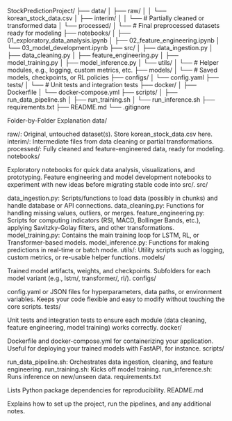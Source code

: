 StockPredictionProject/
├── data/
│   ├── raw/ 
│   │   └── korean_stock_data.csv
│   ├── interim/
│   │   └── # Partially cleaned or transformed data
│   └── processed/
│       └── # Final preprocessed datasets ready for modeling
├── notebooks/
│   ├── 01_exploratory_data_analysis.ipynb
│   ├── 02_feature_engineering.ipynb
│   └── 03_model_development.ipynb
├── src/
│   ├── data_ingestion.py
│   ├── data_cleaning.py
│   ├── feature_engineering.py
│   ├── model_training.py
│   ├── model_inference.py
│   └── utils/
│       └── # Helper modules, e.g., logging, custom metrics, etc.
├── models/
│   └── # Saved models, checkpoints, or RL policies
├── configs/
│   └── config.yaml
├── tests/
│   └── # Unit tests and integration tests
├── docker/
│   ├── Dockerfile
│   └── docker-compose.yml
├── scripts/
│   ├── run_data_pipeline.sh
│   ├── run_training.sh
│   └── run_inference.sh
├── requirements.txt
├── README.md
└── .gitignore

Folder-by-Folder Explanation
data/

raw/: Original, untouched dataset(s). Store korean_stock_data.csv here.
interim/: Intermediate files from data cleaning or partial transformations.
processed/: Fully cleaned and feature-engineered data, ready for modeling.
notebooks/

Exploratory notebooks for quick data analysis, visualizations, and prototyping.
Feature engineering and model development notebooks to experiment with new ideas before migrating stable code into src/.
src/

data_ingestion.py: Scripts/functions to load data (possibly in chunks) and handle database or API connections.
data_cleaning.py: Functions for handling missing values, outliers, or merges.
feature_engineering.py: Scripts for computing indicators (RSI, MACD, Bollinger Bands, etc.), applying Savitzky-Golay filters, and other transformations.
model_training.py: Contains the main training loop for LSTM, RL, or Transformer-based models.
model_inference.py: Functions for making predictions in real-time or batch mode.
utils/: Utility scripts such as logging, custom metrics, or re-usable helper functions.
models/

Trained model artifacts, weights, and checkpoints.
Subfolders for each model variant (e.g., lstm/, transformer/, rl/).
configs/

config.yaml or JSON files for hyperparameters, data paths, or environment variables.
Keeps your code flexible and easy to modify without touching the core scripts.
tests/

Unit tests and integration tests to ensure each module (data cleaning, feature engineering, model training) works correctly.
docker/

Dockerfile and docker-compose.yml for containerizing your application.
Useful for deploying your trained models with FastAPI, for instance.
scripts/

run_data_pipeline.sh: Orchestrates data ingestion, cleaning, and feature engineering.
run_training.sh: Kicks off model training.
run_inference.sh: Runs inference on new/unseen data.
requirements.txt

Lists Python package dependencies for reproducibility.
README.md

Explains how to set up the project, run the pipelines, and any additional notes.